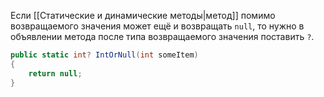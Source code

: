 
Если [[Статические и динамические методы|метод]] помимо возвращаемого значения может ещё и возвращать `null`, то нужно в объявлении метода после типа возвращаемого значения поставить `?`.

```cs
public static int? IntOrNull(int someItem)
{
    return null;
}
```
